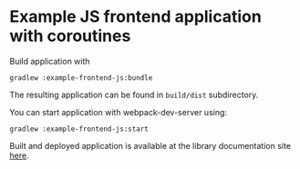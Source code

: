 # Example JS frontend application with coroutines

Build application with

```
gradlew :example-frontend-js:bundle
```

The resulting application can be found in `build/dist` subdirectory.

You can start application with webpack-dev-server using:

```
gradlew :example-frontend-js:start
```

Built and deployed application is available at the library documentation site
[here](https://kotlin.github.examples.io/kotlinx.coroutines/example-frontend-js/index.html).
